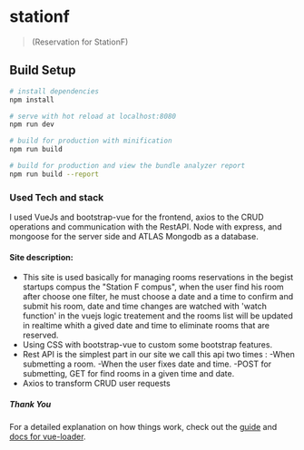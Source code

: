 # stationf

> (Reservation for StationF)

## Build Setup

```bash
# install dependencies
npm install

# serve with hot reload at localhost:8080
npm run dev

# build for production with minification
npm run build

# build for production and view the bundle analyzer report
npm run build --report
```

### Used Tech and stack

I used VueJs and bootstrap-vue for the frontend, axios to the CRUD operations and communication with the RestAPI.
Node with express, and mongoose for the server side and ATLAS Mongodb as a database.

#### Site description:

- This site is used basically for managing rooms reservations in the begist startups compus the "Station F compus", when the user find his room after choose one filter, he must choose a date and a time to confirm and submit his room, date and time changes are watched with 'watch function' in the vuejs logic treatement and the rooms list will be updated in realtime whith a gived date and time to eliminate rooms that are reserved.
- Using CSS with bootstrap-vue to custom some bootstrap features.
- Rest API is the simplest part in our site we call this api two times :
  -When submetting a room.
  -When the user fixes date and time.
  -POST for submetting, GET for find rooms in a given time and date.
- Axios to transform CRUD user requests

##### Thank You

For a detailed explanation on how things work, check out the [guide](http://vuejs-templates.github.io/webpack/) and [docs for vue-loader](http://vuejs.github.io/vue-loader).
